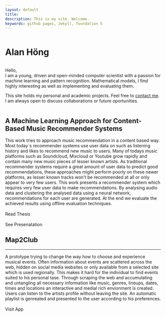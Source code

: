 ```yaml
---
layout: default
title: 
description: This is my site. Welcome.
keywords: github pages, Jekyll, foundation 5
---
```


<div class="row">
	<div class="medium-9 large-7 small-centered column post mvl">
		<h1>Alan Höng</h1>
		<div class="small-centered column">
			<p>
			Hello, <br/>
			I am a young, driven and open-minded computer scientist with a passion for machine learning and pattern recognition. Mathematical models, I find highly interesting as well as implementing and evaluating them.
			</p>
			<p>
			This site holds my personal and academic projects. Feel free to <a href="mailto:alan.f.hoeng@gmail.com">contact me</a>. I am always open to discuss collaborations or future oportunities.
			</p>
		</div>
		<div class="row options">
			<div class="small-4 text-center columns link" data-href="mailto:alan.f.hoeng@gmail.com"> 
				<div class="wrapper">
					<i class="fa fa-envelope-o fa-2x"></i> 
				</div>
			</div>
			<div class="small-4 text-center columns link" data-href="https://de.linkedin.com/in/alan-h%C3%B6ng-506b62113"> 
				<div class="wrapper">
					<i class="fa fa-linkedin fa-2x"></i> 
				</div>
			</div>
			<div class="small-4 text-center columns link" data-href="https://github.com/kayibal"> 
				<div class="wrapper">
					<i class="fa fa-github fa-2x"></i> 
				</div>
			</div>
		</div>
	</div>
</div>

<div class="row">
	<div class="medium-9 large-7 small-centered column post mvl">
		<h2>A Machine Learning Approach for Content-Based Music Recommender Systems</h2>
		<div class="small-centered column">
			This work tries to approach music recommendation in a content based way. Most today`s recommender systems use user data on such as listening history and likes to recommend new music to users. Many of todays music platforms such as Soundcloud, Mixcloud or Youtube grow rapidly and contain many new music pieces of lesser known artists. As traditional recommender systems require a great amount of user data to predict good recommendations, these approaches might perform poorly on these newer platforms, as lesser known tracks won't be recommended at all or only appear to very few users. This work presents a recommender system which requires very few user data to make recommendations. By analysing audio data and clustering the analysed data using a neural network, recommendations for each user are generated. At the end we evaluate the achieved results using offline evaluation techniques.
		</div>
		<div class="row options">
			<div class="small-6 text-center columns link" data-href="http://kayibal.github.io/files/thesis.pdf"> 
				<div class="wrapper">
					<i class="fa fa-file-pdf-o fa-2x"></i> 
					<br/> 
					Read Thesis 
				</div>
			</div>
			<div class="small-6 text-center columns link" data-href="http://kayibal.github.io/files/presentation.pdf"> 
				<div class="wrapper">
					<i class="fa fa-file-pdf-o fa-2x"></i> 
					<br/>
					 See Presenatation 
				</div>
			 </div>
		</div>
	</div>
</div>

<div class="row">
	<div class="medium-9 large-7 small-centered column post mvl">
		<h2>Map2Club</h2>
		<hr>
		<div class="small-centered column">
			A prototype trying to change the way how to choose and experience musical events. Often information about events are scattered across the web, hidden on social media websites or only available from a selected site which is used regionally. This makes it hard for the individual to find events suited to his personal tase. Through scraping the web and accumulating and untangling all necessary information like music, genres, lineups, dates, times and locations an interactive and medial rich envionment is created. Users can listen to the artists profile without leaving the site. An automatic playlist is genreated and presented to the user according to his preferences.
		</div>
		<div class="row options">
			<div class="small 12 text-center columns link" data-href="http://www.map2club.com"> 
				<div class="wrapper">
					<i class="fa fa-external-link fa-2x"></i> 
					<br/> 
					Visit App 
				</div>
			</div>
		</div>
	</div>
</div>